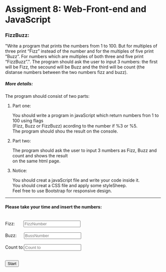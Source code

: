 <!DOCTYPE html>
<html lang="en">
<head>
    <meta charset="utf-8" />
    <link href="Content/bootstrap.min.css" rel="stylesheet" />
    <link href="Content/StyleSheet.css" rel="stylesheet" />
</head>
<body>
    <div class="container">
        <div class="page-header"><h1>Assigment 8: Web-Front-end and JavaScript</h1></div>
        <div class="row">
            <h3>FizzBuzz:</h3>
            <p>
                "Write a program that prints the numbers from 1 to 100. 
                But for multiples of three print “Fizz” instead of the number and for the multiples of five print “Buzz”. 
                For numbers which are multiples of both three and five print “FizzBuzz”.".
                The program should ask the user to input 3 numbers: the first will be Fizz, the secound will be Buzz and
                the third will be count (the distanse numbers between the two numbers fizz and buzz).
            </p>
            <h5>More details:</h5>
            <p>The program should consist of two parts:</p>
            <ol>
               <li>Part one:
                <br /><p>
                    You should write a program in javaScript which return numbers fron 1 to 100 using flags<br /> 
                  (Fizz, Buzz or FizzBuzz) acording to the number if %3 or %5.<br />The program should shou the result on the console.
                   </p>
                </li>
                <li>Part two:
                <br /><p>
                        The program should ask the user to input 3 numbers as Fizz, Buzz and count and shows the result<br />
                        on the same html page.
                    </p>
                </li>
                <li>Notice:
                <br /><p>
                    You should creat a javaScript file and write your code inside it.<br />
                    You should creat a CSS file and apply some styleSheep.
                    <br />Feel free to use Bootstrap for responsive design.
                    </p>
                </li>
            </ol>
        </div>
        <hr />
    <div class="row">
        <h4>Please take your time and insert the numbers:</h4><br />
        <form id="userInput">
            Fizz:&nbsp;&nbsp;&nbsp;&nbsp;&nbsp;&nbsp;&nbsp;<input type="number" name="Fizz" placeholder="FizzNumber"/><br /><br />
            Buzz:&nbsp;&nbsp;&nbsp;&nbsp;&nbsp;&nbsp;<input type="number" name="Buzz" placeholder="BussNumber"/><br /><br />
            Count to:<input type="number" name="countTo" placeholder="Count to"/><br /><br />
        </form>
        <button onclick="FizzBuzzFunction()" class="btn btn-primary">Start</button>
    </div><br />
        <div id="output">&nbsp;</div>
    </div>
</body>
</html>
